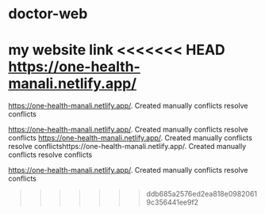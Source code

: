 # doctor-web

my website link
<<<<<<< HEAD
https://one-health-manali.netlify.app/
=======
https://one-health-manali.netlify.app/.  Created manually conflicts resolve conflicts

https://one-health-manali.netlify.app/.  Created manually conflicts resolve conflicts
https://one-health-manali.netlify.app/.  Created manually conflicts resolve conflictshttps://one-health-manali.netlify.app/.  Created manually conflicts resolve conflicts

https://one-health-manali.netlify.app/.  Created manually conflicts resolve conflicts
>>>>>>> ddb685a2576ed2ea818e09820619c356441ee9f2
